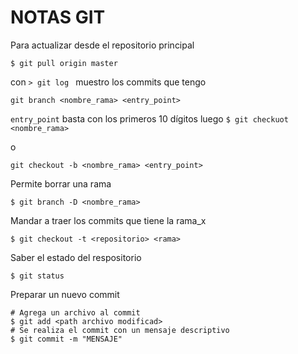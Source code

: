 # NOTAS GIT

Para actualizar desde el repositorio principal

``` 
$ git pull origin master 
```

con ```> git log ``` muestro los commits que tengo

```
git branch <nombre_rama> <entry_point>
```

``` entry_point ``` basta con los primeros 10 dígitos
luego ```$ git checkuot <nombre_rama>```

o

``` 
git checkout -b <nombre_rama> <entry_point> 
```

Permite borrar una rama
```
$ git branch -D <nombre_rama>
```

Mandar a traer los commits que tiene la rama_x
```
$ git checkout -t <repositorio> <rama>
```

Saber el estado del respositorio
```
$ git status
```

Preparar un nuevo commit
```
# Agrega un archivo al commit
$ git add <path archivo modificad>
# Se realiza el commit con un mensaje descriptivo
$ git commit -m "MENSAJE"
```


